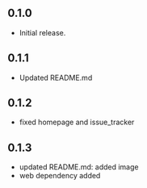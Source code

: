 ## 0.1.0

- Initial release.

## 0.1.1

- Updated README.md

## 0.1.2

- fixed homepage and issue_tracker

## 0.1.3

- updated README.md: added image
- web dependency added